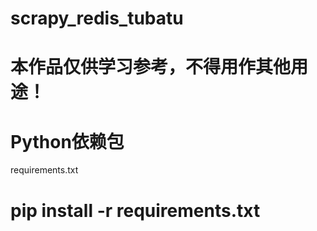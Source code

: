 # scrapy_redis_tubatu
# 本作品仅供学习参考，不得用作其他用途！
# Python依赖包
  requirements.txt
# pip install -r requirements.txt
